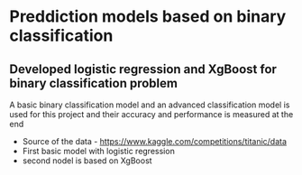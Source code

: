 # Preddiction models based on binary classification 

## Developed logistic regression and XgBoost for binary classification problem

A basic binary classification model and an advanced classification model is used for this project and their accuracy and performance is measured at the end

  * Source of the data - https://www.kaggle.com/competitions/titanic/data
  * First basic model with logistic regression
  * second nodel is based on XgBoost 

